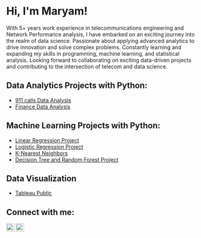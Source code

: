 <h1>Hi, I'm Maryam! </h1>

With 5+ years work experience in telecommunications engineering and Network Performance analysis, I have embarked on an exciting journey into the realm of data science. Passionate about applying advanced analytics to drive innovation and solve complex problems. Constantly learning and expanding my skills in programming, machine learning, and statistical analysis. Looking forward to collaborating on exciting data-driven projects and contributing to the intersection of telecom and data science.
                            
<h2> Data Analytics Projects with Python:</h2>


  - [911 calls Data Analysis](https://github.com/Maryam-Hosseini91/911-calls)
  - [Finance Data Analysis](https://github.com/Maryam-Hosseini91/Finance-Data-Analysis/tree/main)
  
 <h2> Machine Learning Projects with Python:</h2>
 
  - [Linear Regression Project](https://github.com/Maryam-Hosseini91/Linear-Regression-Project)
  - [Logistic Regression Project](https://github.com/Maryam-Hosseini91/Logistic-Regression)
  - [K-Nearest Neighbors](https://github.com/Maryam-Hosseini91/K-Nearest-Neighbors)
  - [Decision Tree and Random Forest Project](https://github.com/Maryam-Hosseini91/Decision-Tree-and-Random-Forest-Project/blob/main/README.md)

<h2>Data Visualization</h2>

  - [Tableau Public](https://public.tableau.com/app/profile/maryam.hosseini4648)



<h2> Connect with me:</h2>

[<img align="left"  width="22px" src="https://upload.wikimedia.org/wikipedia/commons/c/ca/LinkedIn_logo_initials.png" />][linkedin]
[<img align="left"  width="22px" src="https://upload.wikimedia.org/wikipedia/commons/7/7e/Gmail_icon_%282020%29.svg" />][Gmail]





[linkedin]: https://www.linkedin.com/in/maryam-hosseini-51103b255/
[Gmail]:https://mail.google.com/mail/?view=cm&to=hosseini.smh.70@gmail.com


